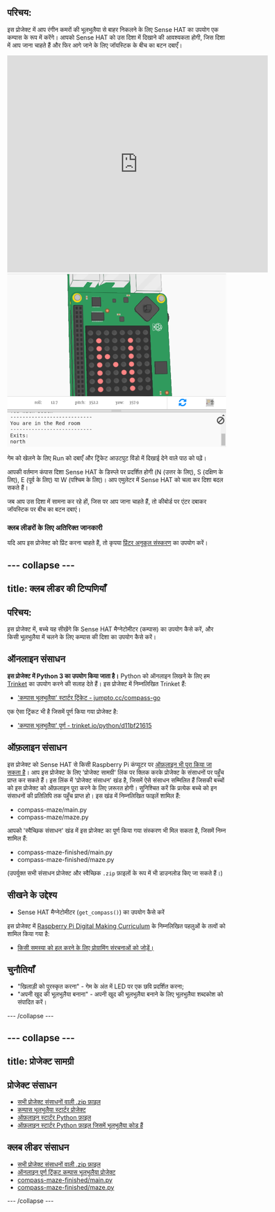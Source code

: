 ## परिचय:

इस प्रोजेक्ट में आप रंगीन कमरों की भूलभुलैया से बाहर निकलने के लिए Sense HAT का उपयोग एक कम्पास के रूप में करेंगे। आपको Sense HAT को उस दिशा में दिखाने की आवश्यकता होगी, जिस दिशा में आप जाना चाहते हैं और फिर आगे जाने के लिए जॉयस्टिक के बीच का बटन दबाएँ।

<div class="trinket">
  <iframe src="https://trinket.io/embed/python/0c8cdacd70?outputOnly=true&start=result" width="600" height="500" frameborder="0" marginwidth="0" marginheight="0" allowfullscreen mark="crwd-mark">
</iframe> <img src="images/compass-final.png" />
</div>

गेम को खेलने के लिए Run को दबाएँ और ट्रिंकेट आउटपुट विंडो में दिखाई देने वाले पाठ को पढ़ें।

आपकी वर्तमान कंपास दिशा Sense HAT के डिस्प्ले पर प्रदर्शित होगी (N (उत्तर के लिए), S (दक्षिण के लिए), E (पूर्व के लिए) या W (पश्चिम के लिए)। आप एमुलेटर में Sense HAT को चला कर दिशा बदल सकते हैं।

जब आप उस दिशा में सामना कर रहे हों, जिस पर आप जाना चाहते हैं, तो कीबोर्ड पर एंटर दबाकर जॉयस्टिक पर बीच का बटन दबाएं।

### क्लब लीडरों के लिए अतिरिक्त जानकारी

यदि आप इस प्रोजेक्ट को प्रिंट करना चाहते हैं, तो कृपया [प्रिंटर अनुकूल संस्करण](https://projects.raspberrypi.org/hi-IN/projects/compass-maze/print) का उपयोग करें।

--- collapse ---
---
title: क्लब लीडर की टिप्पणियाँ
---

## परिचय:

इस प्रोजेक्ट में, बच्चे यह सीखेंगे कि Sense HAT मैग्नेटोमीटर (कम्पास) का उपयोग कैसे करें, और किसी भूलभुलैया में चलने के लिए कम्पास की दिशा का उपयोग कैसे करें।

## ऑनलाइन संसाधन

**इस प्रोजेक्ट में Python 3 का उपयोग किया जाता है।** Python को ऑनलाइन लिखने के लिए हम [Trinket](https://trinket.io/) का उपयोग करने की सलाह देते हैं। इस प्रोजेक्ट में निम्नलिखित Trinket हैं:

* ['कम्पास भूलभुलैया' स्टार्टर ट्रिंकेट - jumpto.cc/compass-go](http://jumpto.cc/compass-go)

एक ऐसा ट्रिंकट भी है जिसमें पूर्ण किया गया प्रोजेक्ट है:

* ['कम्पास भूलभुलैया' पूर्ण - trinket.io/python/d11bf21615](https://trinket.io/python/d11bf21615)

## ऑफ़लाइन संसाधन

इस प्रोजेक्ट को Sense HAT से किसी Raspberry Pi कंप्यूटर पर [ऑफ़लाइन भी पूरा किया जा सकता है](https://www.codeclubprojects.org/en-GB/resources/physical-sense-hat/)। आप इस प्रोजेक्ट के लिए 'प्रोजेक्ट सामग्री' लिंक पर क्लिक करके प्रोजेक्ट के संसाधनों पर पहुँच प्राप्त कर सकते हैं। इस लिंक में 'प्रोजेक्ट संसाधन' खंड है, जिसमें ऐसे संसाधन सम्मिलित हैं जिसकी बच्चों को इस प्रोजेक्ट को ऑफ़लाइन पूरा करने के लिए ज़रूरत होगी। सुनिश्चित करें कि प्रत्येक बच्चे को इन संसाधनों की प्रतिलिपि तक पहुँच प्राप्त हो। इस खंड में निम्नलिखित फाइलें शामिल हैं:

* compass-maze/main.py
* compass-maze/maze.py

आपको 'स्वैच्छिक संसाधन' खंड में इस प्रोजेक्ट का पूर्ण किया गया संस्करण भी मिल सकता है, जिसमें निम्न शामिल हैं:

* compass-maze-finished/main.py
* compass-maze-finished/maze.py

(उपर्युक्त सभी संसाधन प्रोजेक्ट और स्वैच्छिक `.zip` फ़ाइलों के रूप में भी डाउनलोड किए जा सकते हैं।)

## सीखने के उद्देश्य

* Sense HAT मैग्नेटोमीटर (`get_compass()`) का उपयोग कैसे करें

इस प्रोजेक्ट में [Raspberry Pi Digital Making Curriculum](http://rpf.io/curriculum) के निम्नलिखित पहलुओं के तत्वों को शामिल किया गया है:

* [किसी समस्या को हल करने के लिए प्रोग्रामिंग संरचनाओं को जोड़ें।](https://www.raspberrypi.org/curriculum/programming/builder)

## चुनौतियाँ

* "खिलाड़ी को पुरस्कृत करना" - गेम के अंत में LED पर एक छवि प्रदर्शित करना;
* "अपनी खुद की भूलभुलैया बनाना" - अपनी खुद की भूलभुलैया बनाने के लिए भूलभुलैया शब्दकोश को संपादित करें।

--- /collapse ---

--- collapse ---
---
title: प्रोजेक्ट सामग्री
---

## प्रोजेक्ट संसाधन

* [सभी प्रोजेक्ट संसाधनों वाली .zip फ़ाइल](resources/compass-maze-project-resources.zip)
* [कम्पास भूलभुलैया स्टार्टर प्रोजेक्ट](http://jumpto.cc/compass-go)
* [ऑफ़लाइन स्टार्टर Python फ़ाइल](resources/compass-maze-main.py)
* [ऑफ़लाइन स्टार्टर Python फ़ाइल जिसमें भूलभुलैया कोड हैं](resources/compass-maze-maze.py)

## क्लब लीडर संसाधन

* [सभी प्रोजेक्ट संसाधनों वाली .zip फ़ाइल](resources/compass-maze-volunteer-resources.zip)
* [ऑनलाइन पूर्ण ट्रिंकट कम्पास भूलभुलैया प्रोजेक्ट](https://trinket.io/python/0c8cdacd70)
* [compass-maze-finished/main.py](resources/compass-maze-finished-main.py)
* [compass-maze-finished/maze.py](resources/compass-maze-finished-maze.py)

--- /collapse ---